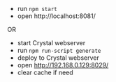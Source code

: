 - run `npm start`
- open http://localhost:8081/

OR

- start Crystal webserver
- run `npm run-script generate`
- deploy to Crystal webserver
- open http://192.168.0.129:8029/
- clear cache if need
